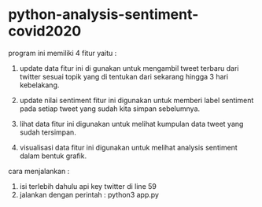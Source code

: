 # python-analysis-sentiment-covid2020

program ini memiliki 4 fitur yaitu :

1. update data
fitur ini di gunakan untuk mengambil tweet terbaru dari twitter sesuai topik yang di tentukan dari sekarang hingga 3 hari kebelakang.

2. update nilai sentiment
fitur ini digunakan untuk memberi label sentiment pada setiap tweet yang sudah kita simpan sebelumnya.

3. lihat data
fitur ini digunakan untuk melihat kumpulan data tweet yang sudah tersimpan.

4. visualisasi data
fitur ini digunakan untuk melihat analysis sentiment dalam bentuk grafik.


cara menjalankan :
1. isi terlebih dahulu api key twitter di line 59
2. jalankan dengan perintah : python3 app.py

